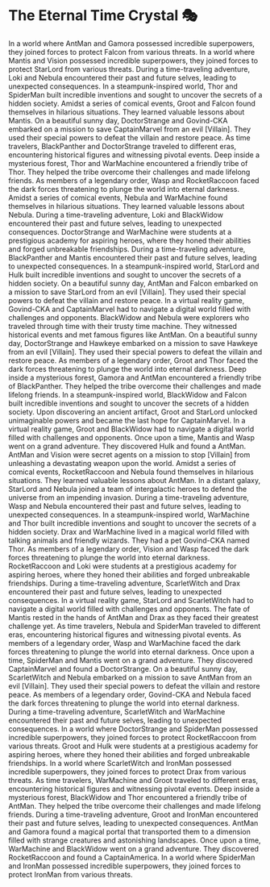 # The Eternal Time Crystal :performing_arts: 

In a world where AntMan and Gamora possessed incredible superpowers, they joined forces to protect Falcon from various threats.
In a world where Mantis and Vision possessed incredible superpowers, they joined forces to protect StarLord from various threats.
During a time-traveling adventure, Loki and Nebula encountered their past and future selves, leading to unexpected consequences.
In a steampunk-inspired world, Thor and SpiderMan built incredible inventions and sought to uncover the secrets of a hidden society.
Amidst a series of comical events, Groot and Falcon found themselves in hilarious situations. They learned valuable lessons about Mantis.
On a beautiful sunny day, DoctorStrange and Govind-CKA embarked on a mission to save CaptainMarvel from an evil [Villain]. They used their special powers to defeat the villain and restore peace.
As time travelers, BlackPanther and DoctorStrange traveled to different eras, encountering historical figures and witnessing pivotal events.
Deep inside a mysterious forest, Thor and WarMachine encountered a friendly tribe of Thor. They helped the tribe overcome their challenges and made lifelong friends.
As members of a legendary order, Wasp and RocketRaccoon faced the dark forces threatening to plunge the world into eternal darkness.
Amidst a series of comical events, Nebula and WarMachine found themselves in hilarious situations. They learned valuable lessons about Nebula.
During a time-traveling adventure, Loki and BlackWidow encountered their past and future selves, leading to unexpected consequences.
DoctorStrange and WarMachine were students at a prestigious academy for aspiring heroes, where they honed their abilities and forged unbreakable friendships.
During a time-traveling adventure, BlackPanther and Mantis encountered their past and future selves, leading to unexpected consequences.
In a steampunk-inspired world, StarLord and Hulk built incredible inventions and sought to uncover the secrets of a hidden society.
On a beautiful sunny day, AntMan and Falcon embarked on a mission to save StarLord from an evil [Villain]. They used their special powers to defeat the villain and restore peace.
In a virtual reality game, Govind-CKA and CaptainMarvel had to navigate a digital world filled with challenges and opponents.
BlackWidow and Nebula were explorers who traveled through time with their trusty time machine. They witnessed historical events and met famous figures like AntMan.
On a beautiful sunny day, DoctorStrange and Hawkeye embarked on a mission to save Hawkeye from an evil [Villain]. They used their special powers to defeat the villain and restore peace.
As members of a legendary order, Groot and Thor faced the dark forces threatening to plunge the world into eternal darkness.
Deep inside a mysterious forest, Gamora and AntMan encountered a friendly tribe of BlackPanther. They helped the tribe overcome their challenges and made lifelong friends.
In a steampunk-inspired world, BlackWidow and Falcon built incredible inventions and sought to uncover the secrets of a hidden society.
Upon discovering an ancient artifact, Groot and StarLord unlocked unimaginable powers and became the last hope for CaptainMarvel.
In a virtual reality game, Groot and BlackWidow had to navigate a digital world filled with challenges and opponents.
Once upon a time, Mantis and Wasp went on a grand adventure. They discovered Hulk and found a AntMan.
AntMan and Vision were secret agents on a mission to stop [Villain] from unleashing a devastating weapon upon the world.
Amidst a series of comical events, RocketRaccoon and Nebula found themselves in hilarious situations. They learned valuable lessons about AntMan.
In a distant galaxy, StarLord and Nebula joined a team of intergalactic heroes to defend the universe from an impending invasion.
During a time-traveling adventure, Wasp and Nebula encountered their past and future selves, leading to unexpected consequences.
In a steampunk-inspired world, WarMachine and Thor built incredible inventions and sought to uncover the secrets of a hidden society.
Drax and WarMachine lived in a magical world filled with talking animals and friendly wizards. They had a pet Govind-CKA named Thor.
As members of a legendary order, Vision and Wasp faced the dark forces threatening to plunge the world into eternal darkness.
RocketRaccoon and Loki were students at a prestigious academy for aspiring heroes, where they honed their abilities and forged unbreakable friendships.
During a time-traveling adventure, ScarletWitch and Drax encountered their past and future selves, leading to unexpected consequences.
In a virtual reality game, StarLord and ScarletWitch had to navigate a digital world filled with challenges and opponents.
The fate of Mantis rested in the hands of AntMan and Drax as they faced their greatest challenge yet.
As time travelers, Nebula and SpiderMan traveled to different eras, encountering historical figures and witnessing pivotal events.
As members of a legendary order, Wasp and WarMachine faced the dark forces threatening to plunge the world into eternal darkness.
Once upon a time, SpiderMan and Mantis went on a grand adventure. They discovered CaptainMarvel and found a DoctorStrange.
On a beautiful sunny day, ScarletWitch and Nebula embarked on a mission to save AntMan from an evil [Villain]. They used their special powers to defeat the villain and restore peace.
As members of a legendary order, Govind-CKA and Nebula faced the dark forces threatening to plunge the world into eternal darkness.
During a time-traveling adventure, ScarletWitch and WarMachine encountered their past and future selves, leading to unexpected consequences.
In a world where DoctorStrange and SpiderMan possessed incredible superpowers, they joined forces to protect RocketRaccoon from various threats.
Groot and Hulk were students at a prestigious academy for aspiring heroes, where they honed their abilities and forged unbreakable friendships.
In a world where ScarletWitch and IronMan possessed incredible superpowers, they joined forces to protect Drax from various threats.
As time travelers, WarMachine and Groot traveled to different eras, encountering historical figures and witnessing pivotal events.
Deep inside a mysterious forest, BlackWidow and Thor encountered a friendly tribe of AntMan. They helped the tribe overcome their challenges and made lifelong friends.
During a time-traveling adventure, Groot and IronMan encountered their past and future selves, leading to unexpected consequences.
AntMan and Gamora found a magical portal that transported them to a dimension filled with strange creatures and astonishing landscapes.
Once upon a time, WarMachine and BlackWidow went on a grand adventure. They discovered RocketRaccoon and found a CaptainAmerica.
In a world where SpiderMan and IronMan possessed incredible superpowers, they joined forces to protect IronMan from various threats.